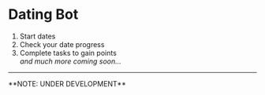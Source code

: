 # Dating Bot
1. Start dates
2. Check your date progress
3. Complete tasks to gain points <br>
*and much more coming soon...*
<hr>
**NOTE: UNDER DEVELOPMENT**
